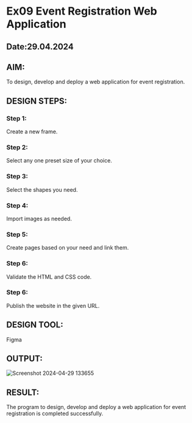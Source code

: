 # Ex09 Event Registration Web Application
## Date:29.04.2024

## AIM:
To design, develop and deploy a web application for event registration.

## DESIGN STEPS:

### Step 1:
Create a new frame.

### Step 2:
Select any one preset size of your choice.

### Step 3:
Select the shapes you need.

### Step 4:
Import images as needed.

### Step 5:
Create pages based on your need and link them.

### Step 6:

Validate the HTML and CSS code.

### Step 6:

Publish the website in the given URL.

## DESIGN TOOL:
Figma

## OUTPUT:
![Screenshot 2024-04-29 133655](https://github.com/praveen2p/Figma/assets/151658061/8abee166-d104-497e-9409-36a35230107d)


## RESULT:
The program to design, develop and deploy a web application for event registration is completed successfully.
